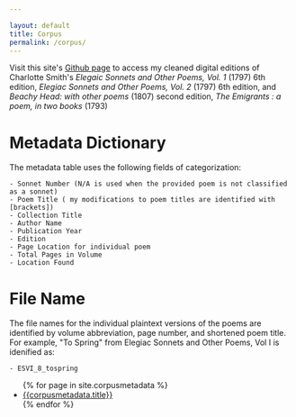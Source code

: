 ```yaml
---

layout: default
title: Corpus
permalink: /corpus/
---
```


Visit this site's [Github page](https://github.com/HornerHolly/dissertation) to access my cleaned digital editions of Charlotte Smith's *Elegaic Sonnets and Other Poems, Vol. 1* (1797) 6th edition, *Elegiac Sonnets and Other Poems, Vol. 2* (1797) 6th edition, and *Beachy Head: with other poems* (1807) second edition, *The Emigrants : a poem, in two books* (1793)

# Metadata Dictionary
The metadata table uses the following fields of categorization:

    - Sonnet Number (N/A is used when the provided poem is not classified as a sonnet)
    - Poem Title ( my modifications to poem titles are identified with [brackets])
    - Collection Title
    - Author Name
    - Publication Year
    - Edition
    - Page Location for individual poem
    - Total Pages in Volume
    - Location Found

# File Name
The file names for the individual plaintext versions of the poems are identified by volume abbreviation, page number, and shortened poem title. For example, "To Spring" from Elegiac Sonnets and Other Poems, Vol I is idenified as:

    - ESVI_8_tospring

<ul>
{% for page in site.corpusmetadata %}
<li>
<a href="{{site.baseurl}}/{{corpusmetadata.permalink}}">
{{corpusmetadata.title}} 
</a>
</li>
{% endfor %}
</ul>
